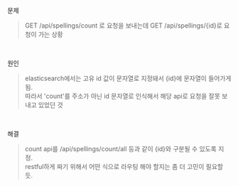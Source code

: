 문제
> GET /api/spellings/count 로 요청을 보내는데 GET /api/spellings/{id}로 요청이 가는 상황

<br>

원인
> elasticsearch에서는 고유 id 값이 문자열로 지정돼서 {id}에 문자열이 들어가게 됨. <br>
> 따라서 'count'를 주소가 아닌 id 문자열로 인식해서 해당 api로 요청을 잘못 보내고 있었던 것

<br>

해결
> count api를 /api/spellings/count/all 등과 같이 {id}와 구분될 수 있도록 지정. <br>
> restful하게 짜기 위해서 어떤 식으로 라우팅 해야 할지는 좀 더 고민이 필요할 듯.
